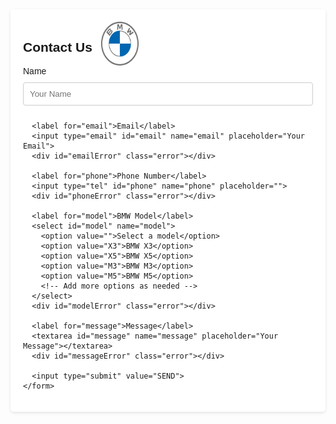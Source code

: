 <!DOCTYPE html>
<html lang="en">
<head>
  <meta charset="UTF-8">
  <meta name="viewport" content="width=device-width, initial-scale=1.0">
  <title>Contact Form</title>
  <style>
    /* Basic CSS for styling the form */
    body {
      font-family: Arial, sans-serif;
      background-image: url('../images/bmw-klasse.webp');
      background-position: center;
      background-size: cover;
      background-repeat: no-repeat;
      width: auto;
      height: 100vh;
    }
    .container {
      max-width: 600px;
      margin: 0 auto;
      padding: 20px;
      background-color: #fff;
      border-radius: 5px;
      box-shadow: 0 2px 5px rgba(0, 0, 0, 0.1);
    }
    input[type="text"],
    input[type="email"],
    input[type="tel"],
    textarea,
    select {
      width: 100%;
      padding: 10px;
      margin: 10px 0;
      border: 1px solid #ccc;
      border-radius: 4px;
      box-sizing: border-box;
    }
    textarea{
      resize: none;
    }
    .error {
      color: red;
      font-size: 0.8em;
    }
    input[type="submit"] {
      background-color: #007bff;
      color: #fff;
      padding: 10px 20px;
      border: none;
      border-radius: 4px;
      cursor: pointer;
    }
    input[type="submit"]:hover {
      background-color: #0056b3;
    }
    .container-wrapper{
      display: flex;
    }
    .container-wrapper .bmw-logo{
      width: 60px;
      height: 70px;
      margin-left: 1em;
    }
  </style>
</head>
<body>
  <div class="container">
   <div class="container-wrapper">
    <h2>Contact Us</h2>
    <img src="../images/BMW_Grey-Colour_RGB.SVG.asset.1697707041685.SVG" alt="bmw logo" class="bmw-logo">
   </div>
    <form id="contactForm" action="https://formspree.io/f/xeqygllk" method="POST">
      <label for="name">Name</label>
      <input type="text" id="name" name="name" placeholder="Your Name">
      <div id="nameError" class="error"></div>

      <label for="email">Email</label>
      <input type="email" id="email" name="email" placeholder="Your Email">
      <div id="emailError" class="error"></div>

      <label for="phone">Phone Number</label>
      <input type="tel" id="phone" name="phone" placeholder="">
      <div id="phoneError" class="error"></div>

      <label for="model">BMW Model</label>
      <select id="model" name="model">
        <option value="">Select a model</option>
        <option value="X3">BMW X3</option>
        <option value="X5">BMW X5</option>
        <option value="M3">BMW M3</option>
        <option value="M5">BMW M5</option>
        <!-- Add more options as needed -->
      </select>
      <div id="modelError" class="error"></div>

      <label for="message">Message</label>
      <textarea id="message" name="message" placeholder="Your Message"></textarea>
      <div id="messageError" class="error"></div>

      <input type="submit" value="SEND">
    </form>
  </div>

  <script>
    document.getElementById("contactForm").addEventListener("submit", function(event) {
      var nameInput = document.getElementById("name");
      var emailInput = document.getElementById("email");
      var phoneInput = document.getElementById("phone");
      var modelInput = document.getElementById("model");
      var messageInput = document.getElementById("message");

      var nameError = document.getElementById("nameError");
      var emailError = document.getElementById("emailError");
      var phoneError = document.getElementById("phoneError");
      var modelError = document.getElementById("modelError");
      var messageError = document.getElementById("messageError");

      nameError.textContent = "";
      emailError.textContent = "";
      phoneError.textContent = "";
      modelError.textContent = "";
      messageError.textContent = "";

      if (nameInput.value.trim() === "") {
        nameError.textContent = "Please enter your name.";
        event.preventDefault();
      }

      if (emailInput.value.trim() === "") {
        emailError.textContent = "Please enter your email.";
        event.preventDefault();
      } else if (!emailInput.checkValidity()) {
        emailError.textContent = "Please enter a valid email address.";
        event.preventDefault();
      }

      var phonePattern = /^\+\d{11}$/; // South African phone number pattern
      if (phoneInput.value.trim() === "") {
        phoneError.textContent = "Please enter your phone number.";
        event.preventDefault();
      } else if (!phonePattern.test(phoneInput.value.trim())) {
        phoneError.textContent = "Please enter a valid South African phone number.";
        event.preventDefault();
      }

      if (modelInput.value.trim() === "") {
        modelError.textContent = "Please select a BMW model.";
        event.preventDefault();
      }

      if (messageInput.value.trim() === "") {
        messageError.textContent = "Please enter your message.";
        event.preventDefault();
      }
    });
  </script>
</body>
</html>
